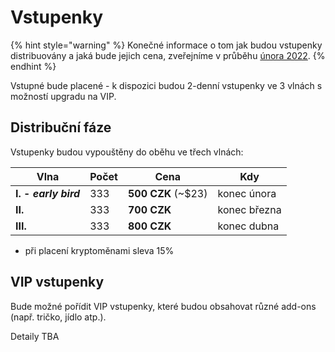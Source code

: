# Vstupenky

{% hint style="warning" %}
Konečné informace o tom jak budou vstupenky distribuovány a jaká bude jejich cena, zveřejníme v průběhu [února 2022](roadmap.md#unor-2022).
{% endhint %}

Vstupné bude placené - k dispozici budou 2-denní vstupenky ve 3 vlnách s možností upgradu na VIP.&#x20;

## Distribuční fáze

Vstupenky budou vypouštěny do oběhu ve třech vlnách:

<table><thead><tr><th>Vlna</th><th data-type="number">Počet</th><th>Cena</th><th>Kdy</th></tr></thead><tbody><tr><td><strong>I. - </strong><em><strong>early bird</strong></em></td><td>333</td><td><strong>500 CZK</strong> (~$23)</td><td>konec února</td></tr><tr><td><strong>II.</strong></td><td>333</td><td><strong>700 CZK</strong></td><td>konec března</td></tr><tr><td><strong>III.</strong></td><td>333</td><td><strong>800 CZK</strong></td><td>konec dubna</td></tr></tbody></table>

* při placení kryptoměnami sleva 15%

## VIP vstupenky

Bude možné pořídit VIP vstupenky, které budou obsahovat různé add-ons (např. tričko, jídlo atp.).

Detaily TBA
